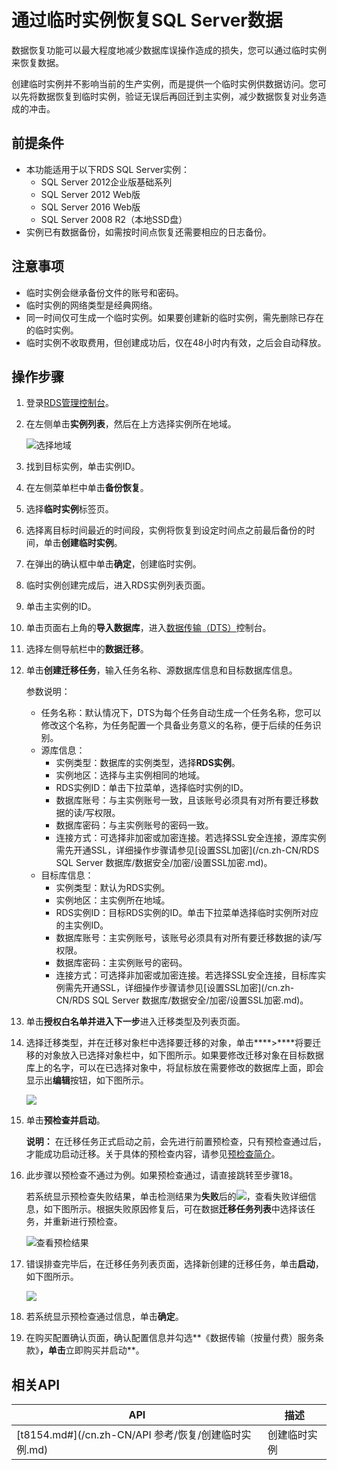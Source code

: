 # 通过临时实例恢复SQL Server数据

数据恢复功能可以最大程度地减少数据库误操作造成的损失，您可以通过临时实例来恢复数据。

创建临时实例并不影响当前的生产实例，而是提供一个临时实例供数据访问。您可以先将数据恢复到临时实例，验证无误后再回迁到主实例，减少数据恢复对业务造成的冲击。

## 前提条件

-   本功能适用于以下RDS SQL Server实例：
    -   SQL Server 2012企业版基础系列
    -   SQL Server 2012 Web版
    -   SQL Server 2016 Web版
    -   SQL Server 2008 R2（本地SSD盘）
-   实例已有数据备份，如需按时间点恢复还需要相应的日志备份。

## 注意事项

-   临时实例会继承备份文件的账号和密码。
-   临时实例的网络类型是经典网络。
-   同一时间仅可生成一个临时实例。如果要创建新的临时实例，需先删除已存在的临时实例。
-   临时实例不收取费用，但创建成功后，仅在48小时内有效，之后会自动释放。

## 操作步骤

1.  登录[RDS管理控制台](https://rds.console.aliyun.com/)。
2.  在左侧单击**实例列表**，然后在上方选择实例所在地域。

    ![选择地域](https://static-aliyun-doc.oss-accelerate.aliyuncs.com/assets/img/zh-CN/3074469951/p36543.png)

3.  找到目标实例，单击实例ID。
4.  在左侧菜单栏中单击**备份恢复**。
5.  选择**临时实例**标签页。
6.  选择离目标时间最近的时间段，实例将恢复到设定时间点之前最后备份的时间，单击**创建临时实例**。
7.  在弹出的确认框中单击**确定**，创建临时实例。
8.  临时实例创建完成后，进入RDS实例列表页面。
9.  单击主实例的ID。
10. 单击页面右上角的**导入数据库**，进入[数据传输（DTS）](http://dts.console.aliyun.com/)控制台。
11. 选择左侧导航栏中的**数据迁移**。
12. 单击**创建迁移任务**，输入任务名称、源数据库信息和目标数据库信息。

    参数说明：

    -   任务名称：默认情况下，DTS为每个任务自动生成一个任务名称，您可以修改这个名称，为任务配置一个具备业务意义的名称，便于后续的任务识别。
    -   源库信息：
        -   实例类型：数据库的实例类型，选择**RDS实例**。
        -   实例地区：选择与主实例相同的地域。
        -   RDS实例ID：单击下拉菜单，选择临时实例的ID。
        -   数据库账号：与主实例账号一致，且该账号必须具有对所有要迁移数据的读/写权限。
        -   数据库密码：与主实例账号的密码一致。
        -   连接方式：可选择非加密或加密连接。若选择SSL安全连接，源库实例需先开通SSL，详细操作步骤请参见[设置SSL加密](/cn.zh-CN/RDS SQL Server 数据库/数据安全/加密/设置SSL加密.md)。
    -   目标库信息：
        -   实例类型：默认为RDS实例。
        -   实例地区：主实例所在地域。
        -   RDS实例ID：目标RDS实例的ID。单击下拉菜单选择临时实例所对应的主实例ID。
        -   数据库账号：主实例账号，该账号必须具有对所有要迁移数据的读/写权限。
        -   数据库密码：主实例账号的密码。
        -   连接方式：可选择非加密或加密连接。若选择SSL安全连接，目标库实例需先开通SSL，详细操作步骤请参见[设置SSL加密](/cn.zh-CN/RDS SQL Server 数据库/数据安全/加密/设置SSL加密.md)。
13. 单击**授权白名单并进入下一步**进入迁移类型及列表页面。
14. 选择迁移类型，并在迁移对象栏中选择要迁移的对象，单击****\>****将要迁移的对象放入已选择对象栏中，如下图所示。如果要修改迁移对象在目标数据库上的名字，可以在已选择对象中，将鼠标放在需要修改的数据库上面，即会显示出**编辑**按钮，如下图所示。

    ![](http://docs-aliyun.cn-hangzhou.oss.aliyun-inc.com/assets/pic/26207/cn_zh/1496827601510/%E9%80%89%E6%8B%A9%E8%BF%81%E7%A7%BB%E5%AF%B9%E8%B1%A1.png)

15. 单击**预检查并启动**。

    **说明：** 在迁移任务正式启动之前，会先进行前置预检查，只有预检查通过后，才能成功启动迁移。关于具体的预检查内容，请参见[预检查简介](https://help.aliyun.com/document_detail/52099.html)。

16. 此步骤以预检查不通过为例。如果预检查通过，请直接跳转至步骤18。

    若系统显示预检查失败结果，单击检测结果为**失败**后的![](https://static-aliyun-doc.oss-accelerate.aliyuncs.com/assets/img/zh-CN/8013729951/p39847.png)，查看失败详细信息，如下图所示。根据失败原因修复后，可在数据**迁移任务列表**中选择该任务，并重新进行预检查。

    ![查看预检结果](https://static-aliyun-doc.oss-accelerate.aliyuncs.com/assets/img/zh-CN/8013729951/p3951.png)

17. 错误排查完毕后，在迁移任务列表页面，选择新创建的迁移任务，单击**启动**，如下图所示。

    ![](http://docs-aliyun.cn-hangzhou.oss.aliyun-inc.com/assets/pic/26207/cn_zh/1496829072181/rds_newuser_image_025.png)

18. 若系统显示预检查通过信息，单击**确定**。
19. 在购买配置确认页面，确认配置信息并勾选**《数据传输（按量付费）服务条款》**，单击**立即购买并启动**。

## 相关API

|API|描述|
|---|--|
|[t8154.md\#](/cn.zh-CN/API 参考/恢复/创建临时实例.md)|创建临时实例|

